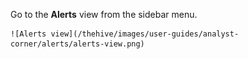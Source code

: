 Go to the **Alerts** view from the sidebar menu.

    ![Alerts view](/thehive/images/user-guides/analyst-corner/alerts/alerts-view.png)